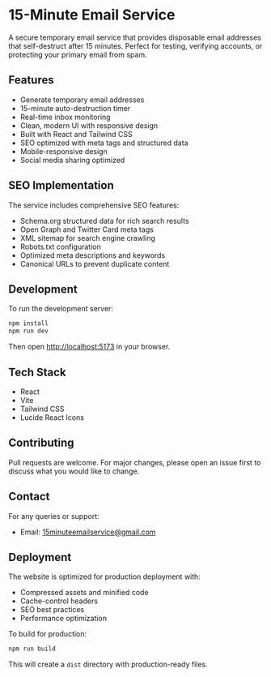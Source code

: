 # 15-Minute Email Service

A secure temporary email service that provides disposable email addresses that self-destruct after 15 minutes. Perfect for testing, verifying accounts, or protecting your primary email from spam.

## Features

- Generate temporary email addresses
- 15-minute auto-destruction timer
- Real-time inbox monitoring
- Clean, modern UI with responsive design
- Built with React and Tailwind CSS
- SEO optimized with meta tags and structured data
- Mobile-responsive design
- Social media sharing optimized

## SEO Implementation

The service includes comprehensive SEO features:
- Schema.org structured data for rich search results
- Open Graph and Twitter Card meta tags
- XML sitemap for search engine crawling
- Robots.txt configuration
- Optimized meta descriptions and keywords
- Canonical URLs to prevent duplicate content

## Development

To run the development server:

```bash
npm install
npm run dev
```

Then open [http://localhost:5173](http://localhost:5173) in your browser.

## Tech Stack

- React
- Vite
- Tailwind CSS
- Lucide React Icons

## Contributing

Pull requests are welcome. For major changes, please open an issue first to discuss what you would like to change.

## Contact

For any queries or support:
- Email: 15minuteemailservice@gmail.com

## Deployment

The website is optimized for production deployment with:
- Compressed assets and minified code
- Cache-control headers
- SEO best practices
- Performance optimization

To build for production:
```bash
npm run build
```

This will create a `dist` directory with production-ready files.
